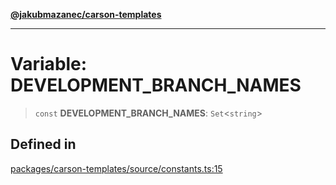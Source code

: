 [**@jakubmazanec/carson-templates**](../README.md)

---

# Variable: DEVELOPMENT_BRANCH_NAMES

> `const` **DEVELOPMENT_BRANCH_NAMES**: `Set`\<`string`\>

## Defined in

[packages/carson-templates/source/constants.ts:15](https://github.com/jakubmazanec/tools/blob/92d3fc1374d1ad6d45198d05d061e0f856a89434/packages/carson-templates/source/constants.ts#L15)
